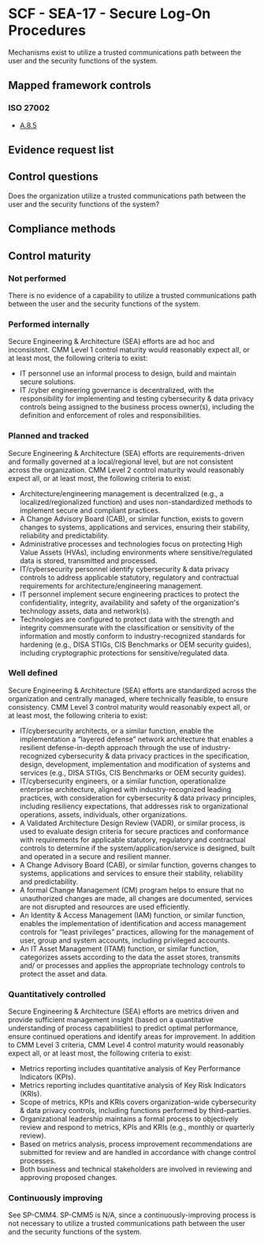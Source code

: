 # SCF - SEA-17 - Secure Log-On Procedures
Mechanisms exist to utilize a trusted communications path between the user and the security functions of the system.
## Mapped framework controls
### ISO 27002
- [A.8.5](../iso27002/a-8.md#a85)

## Evidence request list


## Control questions
Does the organization utilize a trusted communications path between the user and the security functions of the system?

## Compliance methods


## Control maturity
### Not performed
There is no evidence of a capability to utilize a trusted communications path between the user and the security functions of the system.

### Performed internally
Secure Engineering & Architecture (SEA) efforts are ad hoc and inconsistent. CMM Level 1 control maturity would reasonably expect all, or at least most, the following criteria to exist:
- IT personnel use an informal process to design, build and maintain secure solutions.
- IT /cyber engineering governance is decentralized, with the responsibility for implementing and testing cybersecurity & data privacy controls being assigned to the business process owner(s), including the definition and enforcement of roles and responsibilities.

### Planned and tracked
Secure Engineering & Architecture (SEA) efforts are requirements-driven and formally governed at a local/regional level, but are not consistent across the organization. CMM Level 2 control maturity would reasonably expect all, or at least most, the following criteria to exist:
- Architecture/engineering management is decentralized (e.g., a localized/regionalized function) and uses non-standardized methods to implement secure and compliant practices.
- A Change Advisory Board (CAB), or similar function, exists to govern changes to systems, applications and services, ensuring their stability, reliability and predictability.
- Administrative processes and technologies focus on protecting High Value Assets (HVAs), including environments where sensitive/regulated data is stored, transmitted and processed.
- IT/cybersecurity personnel identify cybersecurity & data privacy controls to address applicable statutory, regulatory and contractual requirements for architecture/engineering management.
- IT personnel implement secure engineering practices to protect the confidentiality, integrity, availability and safety of the organization's technology assets, data and network(s).
- Technologies are configured to protect data with the strength and integrity commensurate with the classification or sensitivity of the information and mostly conform to industry-recognized standards for hardening (e.g., DISA STIGs, CIS Benchmarks or OEM security guides), including cryptographic protections for sensitive/regulated data.

### Well defined
Secure Engineering & Architecture (SEA) efforts are standardized across the organization and centrally managed, where technically feasible, to ensure consistency. CMM Level 3 control maturity would reasonably expect all, or at least most, the following criteria to exist:
- IT/cybersecurity architects, or a similar function, enable the implementation a “layered defense” network architecture that enables a resilient defense-in-depth approach through the use of industry-recognized cybersecurity & data privacy practices in the specification, design, development, implementation and modification of systems and services (e.g., DISA STIGs, CIS Benchmarks or OEM security guides).
- IT/cybersecurity engineers, or a similar function, operationalize enterprise architecture, aligned with industry-recognized leading practices, with consideration for cybersecurity & data privacy principles, including resiliency expectations, that addresses risk to organizational operations, assets, individuals, other organizations.
- A Validated Architecture Design Review (VADR), or similar process, is used to evaluate design criteria for secure practices and conformance with requirements for applicable statutory, regulatory and contractual controls to determine if the system/application/service is designed, built and operated in a secure and resilient manner.
- A Change Advisory Board (CAB), or similar function, governs changes to systems, applications and services to ensure their stability, reliability and predictability.
- A formal Change Management (CM) program helps to ensure that no unauthorized changes are made, all changes are documented, services are not disrupted and resources are used efficiently.
- An Identity & Access Management (IAM) function, or similar function, enables the implementation of identification and access management controls for “least privileges” practices, allowing for the management of user, group and system accounts, including privileged accounts.
- An IT Asset Management (ITAM) function, or similar function, categorizes assets according to the data the asset stores, transmits and/ or processes and applies the appropriate technology controls to protect the asset and data.

### Quantitatively controlled
Secure Engineering & Architecture (SEA) efforts are metrics driven and provide sufficient management insight (based on a quantitative understanding of process capabilities) to predict optimal performance, ensure continued operations and identify areas for improvement. In addition to CMM Level 3 criteria, CMM Level 4 control maturity would reasonably expect all, or at least most, the following criteria to exist:
- Metrics reporting includes quantitative analysis of Key Performance Indicators (KPIs).
- Metrics reporting includes quantitative analysis of Key Risk Indicators (KRIs).
- Scope of metrics, KPIs and KRIs covers organization-wide cybersecurity & data privacy controls, including functions performed by third-parties.
- Organizational leadership maintains a formal process to objectively review and respond to metrics, KPIs and KRIs (e.g., monthly or quarterly review).
- Based on metrics analysis, process improvement recommendations are submitted for review and are handled in accordance with change control processes.
- Both business and technical stakeholders are involved in reviewing and approving proposed changes.

### Continuously improving
See SP-CMM4. SP-CMM5 is N/A, since a continuously-improving process is not necessary to utilize a trusted communications path between the user and the security functions of the system.
